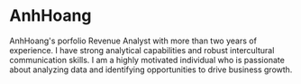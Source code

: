# AnhHoang
AnhHoang's porfolio
Revenue Analyst with more than two years of experience.
I have strong analytical capabilities and robust intercultural communication skills. 
I am a highly motivated individual who is passionate about analyzing data and identifying opportunities to drive business growth.

